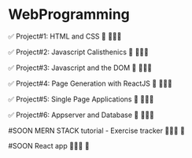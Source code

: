 # WebProgramming
✅ Project#1: HTML and CSS 💯 👨🏻‍💻

✅ Project#2: Javascript Calisthenics 💯 👨🏻‍💻

✅ Project#3: Javascript and the DOM 💯 👨🏻‍💻

✅ Project#4: Page Generation with ReactJS 💯 👨🏻‍💻

✅ Project#5: Single Page Applications 💯 👨🏻‍💻

✅ Project#6: Appserver and Database 💯 👨🏻‍💻

#SOON MERN STACK tutorial - Exercise tracker 👨🏻‍💻 🧠

#SOON React app  👨🏻‍💻 🧠
